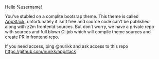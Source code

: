Hello %username!

You've stubled on a complite bootsrap theme.
This theme is called [AppStack](https://themes.getbootstrap.com/product/appstack-responsive-admin-template/), unfortunately it isn't free and source code can't be published along with z2m frontentd sources. But don't worry, we have a private repo with sources and full blown CI job which will compile theme sources and create PR in frontend repo.

If you need access, ping @nurikk and ask access to this repo
https://github.com/nurikk/appstack